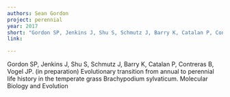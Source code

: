 ```yaml
---
authors: Sean Gordon
project: perennial
year: 2017
short: "Gordon SP, Jenkins J, Shu S, Schmutz J, Barry K, Catalan P, Contreras B, Vogel JP. (in preparation) Evolutionary transition from annual to perennial life history in the temperate grass Brachypodium sylvaticum. Molecular Biology and Evolution"
link: 

---
```


Gordon SP, Jenkins J, Shu S, Schmutz J, Barry K, Catalan P, Contreras B, Vogel JP. (in preparation) Evolutionary transition from annual to perennial life history in the temperate grass Brachypodium sylvaticum. Molecular Biology and Evolution

